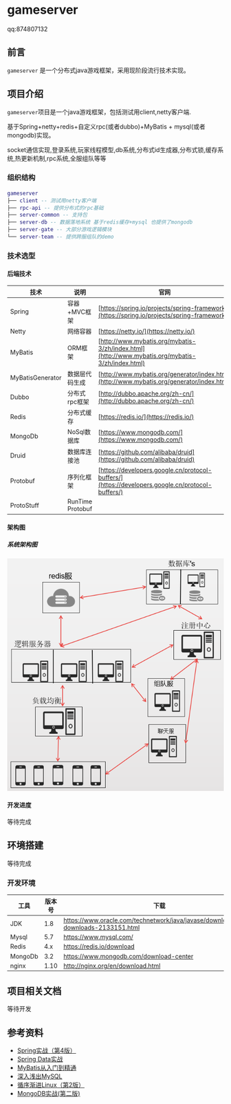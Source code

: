 # gameserver

<p>
qq:874807132
</p>

## 前言

`gameserver` 是一个分布式java游戏框架，采用现阶段流行技术实现。

## 项目介绍

`gameserver`项目是一个java游戏框架，包括测试用client,netty客户端.</p>
基于Spring+netty+redis+自定义rpc(或者dubbo)+MyBatis + mysql(或者mongodb)实现。</p>
socket通信实现,登录系统,玩家线程模型,db系统,分布式id生成器,分布式锁,缓存系统,热更新机制,rpc系统,全服组队等等

### 组织结构

``` lua
gameserver
├── client -- 测试用netty客户端
├── rpc-api -- 提供分布式的rpc基础
├── server-common -- 支持包
├── server-db -- 数据落地系统 基于redis缓存+mysql 也提供了mongodb
├── server-gate -- 大部分游戏逻辑模块
└── server-team -- 提供跨服组队的demo
```

### 技术选型

#### 后端技术

技术 | 说明 | 官网
----|----|----
Spring | 容器+MVC框架 | [https://spring.io/projects/spring-framework](https://spring.io/projects/spring-framework)
Netty | 网络容器 | [https://netty.io/](https://netty.io/)
MyBatis | ORM框架  | [http://www.mybatis.org/mybatis-3/zh/index.html](http://www.mybatis.org/mybatis-3/zh/index.html)
MyBatisGenerator | 数据层代码生成 | [http://www.mybatis.org/generator/index.html](http://www.mybatis.org/generator/index.html)
Dubbo | 分布式rpc框架 | [http://dubbo.apache.org/zh-cn/](http://dubbo.apache.org/zh-cn/)
Redis | 分布式缓存 | [https://redis.io/](https://redis.io/)
MongoDb | NoSql数据库 | [https://www.mongodb.com/](https://www.mongodb.com/)
Druid | 数据库连接池 | [https://github.com/alibaba/druid](https://github.com/alibaba/druid)
Protobuf | 序列化框架 | [https://developers.google.cn/protocol-buffers/](https://developers.google.cn/protocol-buffers/)
ProtoStuff | RunTime Protobuf | 

#### 架构图

##### 系统架构图

![系统架构图](doc/jiagou.png)


#### 开发进度

等待完成

## 环境搭建
等待完成

### 开发环境

工具 | 版本号 | 下载
----|----|----
JDK | 1.8 | https://www.oracle.com/technetwork/java/javase/downloads/jdk8-downloads-2133151.html
Mysql | 5.7 | https://www.mysql.com/
Redis | 4.x | https://redis.io/download
MongoDb | 3.2 | https://www.mongodb.com/download-center
nginx | 1.10 | http://nginx.org/en/download.html

## 项目相关文档

等待开发

## 参考资料
- [Spring实战（第4版）](https://book.douban.com/subject/26767354/)
- [Spring Data实战](https://book.douban.com/subject/25975186/)
- [MyBatis从入门到精通](https://book.douban.com/subject/27074809/)
- [深入浅出MySQL](https://book.douban.com/subject/25817684/)
- [循序渐进Linux（第2版）](https://book.douban.com/subject/26758194/)
- [MongoDB实战(第二版)](https://book.douban.com/subject/27061123/)
